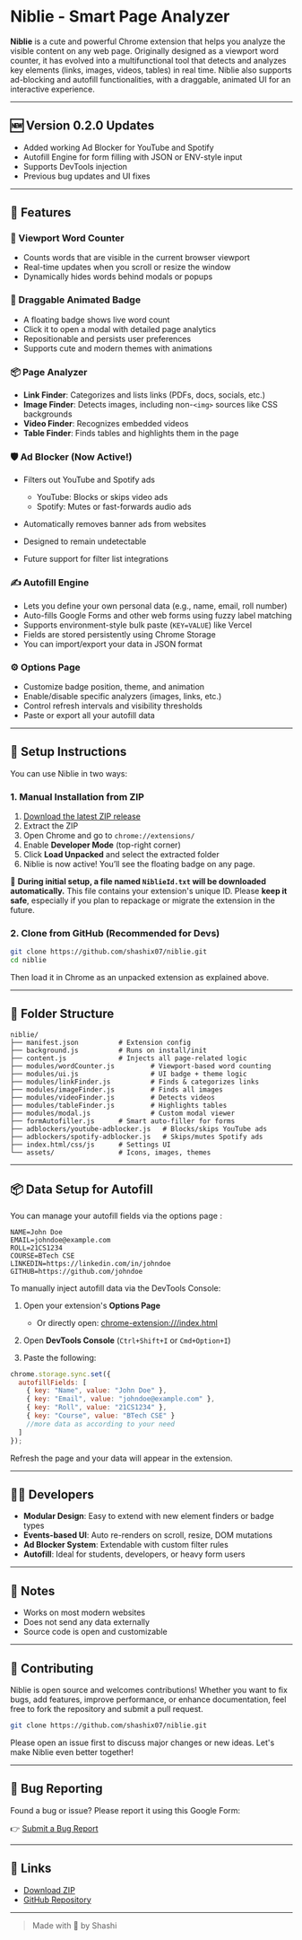 # Niblie - Smart Page Analyzer

**Niblie** is a cute and powerful Chrome extension that helps you analyze the visible content on any web page. Originally designed as a viewport word counter, it has evolved into a multifunctional tool that detects and analyzes key elements (links, images, videos, tables) in real time. Niblie also supports ad-blocking and autofill functionalities, with a draggable, animated UI for an interactive experience.

---

## 🆕 Version 0.2.0 Updates

* Added working Ad Blocker for YouTube and Spotify
* Autofill Engine for form filling with JSON or ENV-style input
* Supports DevTools injection
* Previous bug updates and UI fixes

---

## 🌟 Features

### 🔢 Viewport Word Counter

* Counts words that are visible in the current browser viewport
* Real-time updates when you scroll or resize the window
* Dynamically hides words behind modals or popups

### 🎨 Draggable Animated Badge

* A floating badge shows live word count
* Click it to open a modal with detailed page analytics
* Repositionable and persists user preferences
* Supports cute and modern themes with animations

### 📦 Page Analyzer

* **Link Finder**: Categorizes and lists links (PDFs, docs, socials, etc.)
* **Image Finder**: Detects images, including non-`<img>` sources like CSS backgrounds
* **Video Finder**: Recognizes embedded videos
* **Table Finder**: Finds tables and highlights them in the page

### 🛡️ Ad Blocker (Now Active!)

* Filters out YouTube and Spotify ads

  * YouTube: Blocks or skips video ads
  * Spotify: Mutes or fast-forwards audio ads
* Automatically removes banner ads from websites
* Designed to remain undetectable
* Future support for filter list integrations

### ✍️ Autofill Engine

* Lets you define your own personal data (e.g., name, email, roll number)
* Auto-fills Google Forms and other web forms using fuzzy label matching
* Supports environment-style bulk paste (`KEY=VALUE`) like Vercel
* Fields are stored persistently using Chrome Storage
* You can import/export your data in JSON format

### ⚙️ Options Page

* Customize badge position, theme, and animation
* Enable/disable specific analyzers (images, links, etc.)
* Control refresh intervals and visibility thresholds
* Paste or export all your autofill data

---

## 🔧 Setup Instructions

You can use Niblie in two ways:

### 1. Manual Installation from ZIP

1. [Download the latest ZIP release](https://github.com/shashiX07/Niblie/releases/download/Niblie/Niblie-v0.2.0.zip)
2. Extract the ZIP
3. Open Chrome and go to `chrome://extensions/`
4. Enable **Developer Mode** (top-right corner)
5. Click **Load Unpacked** and select the extracted folder
6. Niblie is now active! You’ll see the floating badge on any page.

📁 **During initial setup, a file named `NiblieId.txt` will be downloaded automatically.**
This file contains your extension's unique ID. Please **keep it safe**, especially if you plan to repackage or migrate the extension in the future.

### 2. Clone from GitHub (Recommended for Devs)

```bash
git clone https://github.com/shashix07/niblie.git
cd niblie
```

Then load it in Chrome as an unpacked extension as explained above.

---

## 📁 Folder Structure

```
niblie/
├── manifest.json          # Extension config
├── background.js          # Runs on install/init
├── content.js             # Injects all page-related logic
├── modules/wordCounter.js         # Viewport-based word counting
├── modules/ui.js                  # UI badge + theme logic
├── modules/linkFinder.js          # Finds & categorizes links
├── modules/imageFinder.js         # Finds all images
├── modules/videoFinder.js         # Detects videos
├── modules/tableFinder.js         # Highlights tables
├── modules/modal.js               # Custom modal viewer
├── formAutofiller.js      # Smart auto-filler for forms
├── adblockers/youtube-adblocker.js   # Blocks/skips YouTube ads
├── adblockers/spotify-adblocker.js   # Skips/mutes Spotify ads
├── index.html/css/js      # Settings UI
└── assets/                # Icons, images, themes
```

---

## 📦 Data Setup for Autofill

You can manage your autofill fields via the options page :

```env
NAME=John Doe
EMAIL=johndoe@example.com
ROLL=21CS1234
COURSE=BTech CSE
LINKEDIN=https://linkedin.com/in/johndoe
GITHUB=https://github.com/johndoe
```

To manually inject autofill data via the DevTools Console:

1. Open your extension's **Options Page**

   * Or directly open: [chrome-extension://<Your-Niblie-Id-Here>/index.html](chrome-extension://<your-niblie-id-here>/index.html)

2. Open **DevTools Console** (`Ctrl+Shift+I` or `Cmd+Option+I`)

3. Paste the following:

```js
chrome.storage.sync.set({
  autofillFields: [
    { key: "Name", value: "John Doe" },
    { key: "Email", value: "johndoe@example.com" },
    { key: "Roll", value: "21CS1234" },
    { key: "Course", value: "BTech CSE" }
    //more data as according to your need 
  ]
});
```

Refresh the page and your data will appear in the extension.

---

## 👨‍💻 Developers

* **Modular Design**: Easy to extend with new element finders or badge types
* **Events-based UI**: Auto re-renders on scroll, resize, DOM mutations
* **Ad Blocker System**: Extendable with custom filter rules
* **Autofill**: Ideal for students, developers, or heavy form users

---

## 📌 Notes

* Works on most modern websites
* Does not send any data externally
* Source code is open and customizable

---

## 🤝 Contributing

Niblie is open source and welcomes contributions! Whether you want to fix bugs, add features, improve performance, or enhance documentation, feel free to fork the repository and submit a pull request.

```bash
git clone https://github.com/shashix07/niblie.git
```

Please open an issue first to discuss major changes or new ideas. Let's make Niblie even better together!

---

## 🐞 Bug Reporting

Found a bug or issue? Please report it using this Google Form:

👉 [Submit a Bug Report](https://docs.google.com/forms/d/e/1FAIpQLSd1tO0IiU_vlrK1wqeffiPs82gpMangCQ5xoByH7g8jltvd4w/viewform?usp=dialog)

---

## 📎 Links

* [Download ZIP](https://github.com/shashiX07/Niblie/releases/download/Niblie/Niblie-v0.2.0.zip)
* [GitHub Repository](https://github.com/shashix07/Niblie)

---

> Made with 💖 by Shashi
